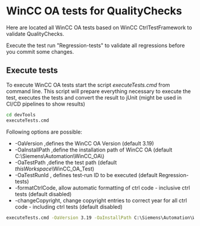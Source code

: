 # WinCC OA tests for QualityChecks

Here are located all WinCC OA tests based on WinCC CtrlTestFramework to validate QualityChecks.

Execute the test run "Regression-tests" to validate all regressions before you commit some changes.

## Execute tests

To execute WinCC OA tests start the script *executeTests.cmd* from command line.
This script will prepare everything necessary to execute the test, executes the tests and convert the result to jUnit (might be used in CI/CD pipelines to show results)

``` bat
cd devTools
executeTests.cmd
```

Following options are possible:

+ -OaVersion ,defines the WinCC OA Version (default 3.19)
+ -OaInstallPath ,define the installation path of WinCC OA (default C:\Siemens\Automation\WinCC_OA\\)
+ -OaTestPath ,define the test path (default *thisWorkspace*\WinCC_OA_Test\)
+ -OaTestRunId , defines test-run ID to be executed (default Regression-tests)
+ -formatCtrlCode, allow automatic formatting of ctrl code - inclusive ctrl tests (default disabled)
+ -changeCopyright, change copyright entries to correct year for all ctrl code - including ctrl tests (default disabled)

``` bat
executeTests.cmd -OaVersion 3.19 -OaInstallPath C:\Siemens\Automation\WinCC_OA\ -OaTestPath C:\ws\Siemens\CtrlppCheck\WinCC_OA_Test\ -OaTestRunId Regression-tests
```
